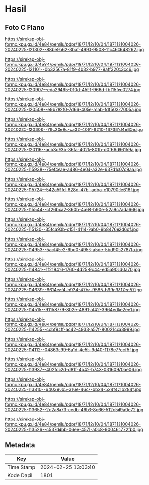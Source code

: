 # Hasil

## Foto C Plano

https://sirekap-obj-formc.kpu.go.id/4e84/pemilu/pdpr/18/71/12/10/04/1871121004026-20240225-121302--88be9b62-3baf-4990-9508-11c463648262.jpg

https://sirekap-obj-formc.kpu.go.id/4e84/pemilu/pdpr/18/71/12/10/04/1871121004026-20240225-121101--0b32567a-81f9-4b32-b977-9aff320c3cc6.jpg

https://sirekap-obj-formc.kpu.go.id/4e84/pemilu/pdpr/18/71/12/10/04/1871121004026-20240225-120907--eda29465-010d-4591-966d-fbf15fec0274.jpg

https://sirekap-obj-formc.kpu.go.id/4e84/pemilu/pdpr/18/71/12/10/04/1871121004026-20240225-120508--e9b782f0-7d66-405e-a1ab-fdf50327005a.jpg

https://sirekap-obj-formc.kpu.go.id/4e84/pemilu/pdpr/18/71/12/10/04/1871121004026-20240225-120306--78c20e9c-ca32-4061-8210-187681d4e85e.jpg

https://sirekap-obj-formc.kpu.go.id/4e84/pemilu/pdpr/18/71/12/10/04/1871121004026-20240225-120116--acb3d93b-36fa-4025-801b-d0f66d66159a.jpg

https://sirekap-obj-formc.kpu.go.id/4e84/pemilu/pdpr/18/71/12/10/04/1871121004026-20240225-115938--75ef4eae-a486-4e04-a32e-637d1d07c9aa.jpg

https://sirekap-obj-formc.kpu.go.id/4e84/pemilu/pdpr/18/71/12/10/04/1871121004026-20240225-115724--542a59fd-628d-47bf-adba-c10790de616f.jpg

https://sirekap-obj-formc.kpu.go.id/4e84/pemilu/pdpr/18/71/12/10/04/1871121004026-20240225-115544--cf26b4a2-360b-4a68-b90e-52a9c2ada666.jpg

https://sirekap-obj-formc.kpu.go.id/4e84/pemilu/pdpr/18/71/12/10/04/1871121004026-20240225-115130--35fca90b-c151-4114-9ab0-9b8476e2d6df.jpg

https://sirekap-obj-formc.kpu.go.id/4e84/pemilu/pdpr/18/71/12/10/04/1871121004026-20240225-114953--5acf45e2-6bd0-4956-a5de-5bd90b2787fa.jpg

https://sirekap-obj-formc.kpu.go.id/4e84/pemilu/pdpr/18/71/12/10/04/1871121004026-20240225-114841--1f219416-1760-4d25-9c44-ed5a90cd0a70.jpg

https://sirekap-obj-formc.kpu.go.id/4e84/pemilu/pdpr/18/71/12/10/04/1871121004026-20240225-114639--6614eef4-b934-47bc-9585-b99c9817ec57.jpg

https://sirekap-obj-formc.kpu.go.id/4e84/pemilu/pdpr/18/71/12/10/04/1871121004026-20240225-114515--91158779-802e-4891-af42-3964ed5e2ee1.jpg

https://sirekap-obj-formc.kpu.go.id/4e84/pemilu/pdpr/18/71/12/10/04/1871121004026-20240225-114255--ccbf94ff-ac42-4933-a57f-80021cca3999.jpg

https://sirekap-obj-formc.kpu.go.id/4e84/pemilu/pdpr/18/71/12/10/04/1871121004026-20240225-114112--04863d99-6a1d-4e5b-9d40-1178e77ccf5f.jpg

https://sirekap-obj-formc.kpu.go.id/4e84/pemilu/pdpr/18/71/12/10/04/1871121004026-20240225-113937--402fcb2d-d81f-4b42-b743-03160970ae06.jpg

https://sirekap-obj-formc.kpu.go.id/4e84/pemilu/pdpr/18/71/12/10/04/1871121004026-20240225-113810--640390b5-316e-46c7-bb24-524f421b284f.jpg

https://sirekap-obj-formc.kpu.go.id/4e84/pemilu/pdpr/18/71/12/10/04/1871121004026-20240225-113652--2c2a8a73-cedb-46b3-8c66-512c5d9a0e72.jpg

https://sirekap-obj-formc.kpu.go.id/4e84/pemilu/pdpr/18/71/12/10/04/1871121004026-20240225-113526--c537ddbb-06ee-4571-a0c8-90046c772fb0.jpg


## Metadata

| Key        | Value               |
| ---------- | ------------------- |
| Time Stamp | 2024-02-25 13:03:40 |
| Kode Dapil | 1801                |



